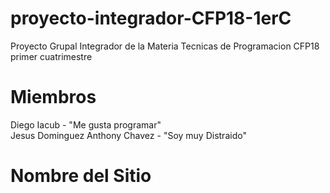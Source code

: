 # proyecto-integrador-CFP18-1erC
Proyecto Grupal Integrador de la Materia Tecnicas de Programacion CFP18 primer cuatrimestre

# Miembros
Diego Iacub - "Me gusta programar"  
Jesus Dominguez
Anthony Chavez - "Soy muy Distraido"

# Nombre del Sitio
